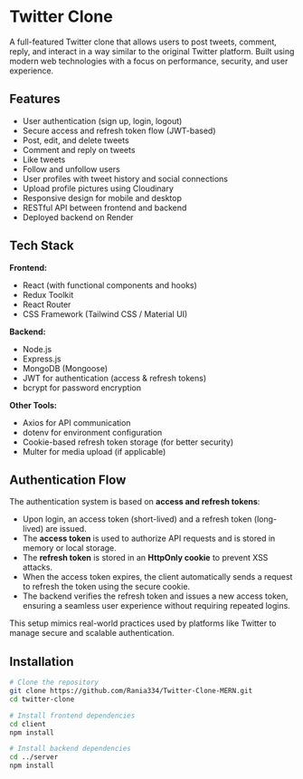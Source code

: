 # Twitter Clone

A full-featured Twitter clone that allows users to post tweets, comment, reply, and interact in a way similar to the original Twitter platform. Built using modern web technologies with a focus on performance, security, and user experience.

## Features

- User authentication (sign up, login, logout)
- Secure access and refresh token flow (JWT-based)
- Post, edit, and delete tweets
- Comment and reply on tweets
- Like tweets
- Follow and unfollow users
- User profiles with tweet history and social connections
- Upload profile pictures using Cloudinary
- Responsive design for mobile and desktop
- RESTful API between frontend and backend
- Deployed backend on Render

## Tech Stack

**Frontend:**
- React (with functional components and hooks)
- Redux Toolkit
- React Router
- CSS Framework (Tailwind CSS / Material UI)

**Backend:**
- Node.js
- Express.js
- MongoDB (Mongoose)
- JWT for authentication (access & refresh tokens)
- bcrypt for password encryption

**Other Tools:**
- Axios for API communication
- dotenv for environment configuration
- Cookie-based refresh token storage (for better security)
- Multer for media upload (if applicable)

## Authentication Flow

The authentication system is based on **access and refresh tokens**:

- Upon login, an access token (short-lived) and a refresh token (long-lived) are issued.
- The **access token** is used to authorize API requests and is stored in memory or local storage.
- The **refresh token** is stored in an **HttpOnly cookie** to prevent XSS attacks.
- When the access token expires, the client automatically sends a request to refresh the token using the secure cookie.
- The backend verifies the refresh token and issues a new access token, ensuring a seamless user experience without requiring repeated logins.

This setup mimics real-world practices used by platforms like Twitter to manage secure and scalable authentication.


## Installation

```bash
# Clone the repository
git clone https://github.com/Rania334/Twitter-Clone-MERN.git
cd twitter-clone

# Install frontend dependencies
cd client
npm install

# Install backend dependencies
cd ../server
npm install
